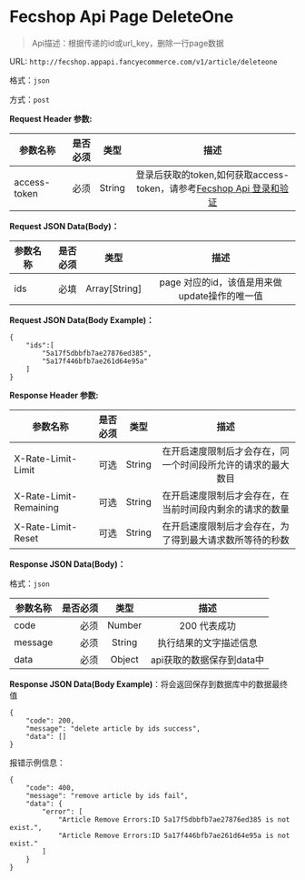 Fecshop Api Page DeleteOne
=========================

> Api描述：根据传递的id或url_key，删除一行page数据



URL: `http://fecshop.appapi.fancyecommerce.com/v1/article/deleteone`

格式：`json`

方式：`post`

**Request Header 参数:**


| 参数名称        | 是否必须    |  类型       |  描述     |
| ----------------| -----:      | :----:      |:----:     |
| access-token    | 必须        |   String    | 登录后获取的token,如何获取access-token，请参考[Fecshop Api 登录和验证](fecshop-api-login-and-verification.md)|


**Request JSON Data(Body)：**

| 参数名称        | 是否必须    |  类型       |  描述     |
| ----------------| -----:      | :----:      |:----:     |
| ids             | 必填        |   Array[String]    | page 对应的id，该值是用来做update操作的唯一值 |



**Request JSON Data(Body Example)：**

```
{
    "ids":[
        "5a17f5dbbfb7ae27876ed385",
        "5a17f446bfb7ae261d64e95a"
    ]
}

```


**Response Header 参数:**


| 参数名称                    | 是否必须    |  类型       |  描述     |
| ----------------------------| -----:      | :----:      |:----:     |
| X-Rate-Limit-Limit          | 可选        |   String    | 在开启速度限制后才会存在，同一个时间段所允许的请求的最大数目|
| X-Rate-Limit-Remaining      | 可选        |   String    | 在开启速度限制后才会存在，在当前时间段内剩余的请求的数量|
| X-Rate-Limit-Reset          | 可选        |   String    | 在开启速度限制后才会存在，为了得到最大请求数所等待的秒数|



**Response JSON Data(Body)：**

格式：`json`

| 参数名称        | 是否必须    |  类型       |  描述        |
| ----------------| -----:      | :----:      |:----:        | 
| code            | 必须        |   Number    | 200 代表成功 |
| message         | 必须        |   String    | 执行结果的文字描述信息  |
| data            | 必须        |   Object    | api获取的数据保存到data中  |

**Response JSON Data(Body Example)**：将会返回保存到数据库中的数据最终值

```
{
    "code": 200,
    "message": "delete article by ids success",
    "data": []
}

```

报错示例信息：


```
{
    "code": 400,
    "message": "remove article by ids fail",
    "data": {
        "error": [
            "Article Remove Errors:ID 5a17f5dbbfb7ae27876ed385 is not exist.",
            "Article Remove Errors:ID 5a17f446bfb7ae261d64e95a is not exist."
        ]
    }
}
```
